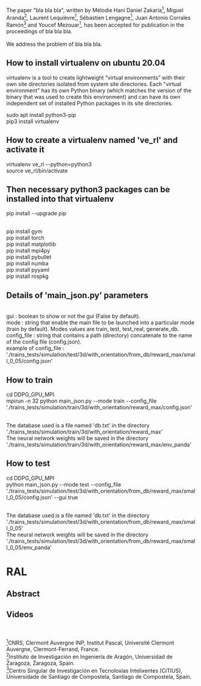 <br>The paper "bla bla bla", written by Mélodie Hani Daniel Zakaria<a href="#note1" id="note1ref"><sup>1</sup></a>, Miguel Aranda<a href="#note2" id="note2ref"><sup>2</sup></a>, Laurent Lequièvre<a href="#note1" id="note1ref"><sup>1</sup></a>, Sébastien Lengagne<a href="#note1" id="note1ref"><sup>1</sup></a>, Juan Antonio Corrales Ramón<a href="#note3" id="note3ref"><sup>3</sup></a> and Youcef Mezouar<a href="#note1" id="note1ref"><sup>1</sup></a>, has been accepted for publication in the proceedings of bla bla bla.
<br>
<br>We address the problem of bla bla bla.

## How to install virtualenv on ubuntu 20.04

virtualenv is a tool to create lightweight “virtual environments” with their own site directories isolated from system site directories.
Each "virtual environment" has its own Python binary (which matches the version of the binary that was used to create this environment) 
and can have its own independent set of installed Python packages in its site directories.

sudo apt install python3-pip
<br>pip3 install virtualenv

## How to create a virtualenv named 've_rl' and activate it

virtualenv ve_rl --python=python3
<br>source ve_rl/bin/activate

## Then necessary python3 packages can be installed into that virtualenv

pip install --upgrade pip

<br>pip install gym
<br>pip install torch
<br>pip install matplotlib
<br>pip install mpi4py
<br>pip install pybullet
<br>pip install numba
<br>pip install pyyaml
<br>pip install rospkg

## Details of 'main_json.py' parameters

<br>gui : boolean to show or not the gui (False by default).
<br>mode : string that enable the main file to be launched into a particular mode (train by default). Modes values are train, test, test_real, generate_db.
<br>config_file : string that contains a path (directory) concatenate to the name of the config file (config.json).
<br>example of config_file : './trains_tests/simulation/test/3d/with_orientation/from_db/reward_max/small_0_05/config.json'

## How to train

cd DDPG_GPU_MPI
<br>mpirun -n 32 python main_json.py --mode train --config_file './trains_tests/simulation/train/3d/with_orientation/reward_max/config.json'

<br>The database used is a file named 'db.txt' in the directory './trains_tests/simulation/train/3d/with_orientation/reward_max'
<br>The neural network weights will be saved in the directory './trains_tests/simulation/train/3d/with_orientation/reward_max/env_panda'

## How to test

cd DDPG_GPU_MPI
<br>python main_json.py --mode test --config_file './trains_tests/simulation/test/3d/with_orientation/from_db/reward_max/small_0_05/config.json' --gui true

<br>The database used is a file named 'db.txt' in the directory './trains_tests/simulation/test/3d/with_orientation/from_db/reward_max/small_0_05'
<br>The neural network weights will be saved in the directory './trains_tests/simulation/test/3d/with_orientation/from_db/reward_max/small_0_05/env_panda'

# RAL

## Abstract

## Videos

<br>
<br><a id="note1" href="#note1ref"><sup>1</sup></a>CNRS, Clermont Auvergne INP, Institut Pascal,  Université Clermont Auvergne, Clermont-Ferrand, France.
<br><a id="note2" href="#note2ref"><sup>2</sup></a>Instituto de Investigación en Ingeniería de Aragón, Universidad de Zaragoza, Zaragoza, Spain.
<br><a id="note3" href="#note3ref"><sup>3</sup></a>Centro Singular de Investigación en Tecnoloxías Intelixentes (CiTIUS),  Universidade de Santiago de Compostela, Santiago de Compostela, Spain.

